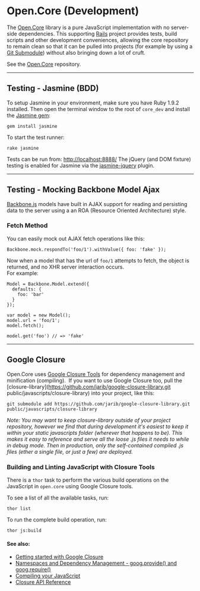 # Open.Core (Development)

The [Open.Core](https://github.com/philcockfield/js-open.core) library is a pure JavaScript implementation
with no server-side dependencies.
This supporting [Rails](http://rubyonrails.org/) project provides tests, build scripts and other development
conveniences, allowing the core repository to remain clean so that it can be pulled into projects
(for example by using a [Git Submodule](http://book.git-scm.com/5_submodules.html))
without also bringing down a lot of cruft.
  
See the [Open.Core](https://github.com/philcockfield/js-open.core) repository.

---
## Testing - Jasmine (BDD)
To setup Jasmine in your environment, make sure you have Ruby 1.9.2 installed.
Then open the terminal window to the root of `core_dev` and install the
[Jasmine gem](https://github.com/pivotal/jasmine-gem):

   `gem install jasmine`

To start the test runner:

   `rake jasmine`

Tests can be run from: [http://localhost:8888/](http://localhost:8888/)
The jQuery (and DOM fixture) testing is enabled for Jasmine via the
[jasmine-jquery](https://github.com/velesin/jasmine-jquery) plugin.


---
## Testing - Mocking Backbone Model Ajax
[Backbone.js](http://documentcloud.github.com/backbone/#Model-fetch) models have built in AJAX support for reading
and persisting data to the server using a an ROA (Resource Oriented Architecture) style.

### Fetch Method
You can easily mock out AJAX fetch operations like this:

    Backbone.mock.respondTo('foo/1').withValue({ foo: 'fake' });

Now when a model that has the url of `foo/1` attempts to fetch, the
object is returned, and no XHR server interaction occurs.  
For example:

    Model = Backbone.Model.extend({
      defaults: {
        foo: 'bar'
      }
    });

    var model = new Model();
    model.url = 'foo/1';
    model.fetch();

    model.get('foo') // => 'fake'

---
## Google Closure

Open.Core uses [Google Closure Tools](http://code.google.com/closure/) for dependency management and minification (compiling). 
If you want to use Google Closure too, pull the
[closure-library](https://github.com/jarib/google-closure-library.git public/javascripts/closure-library)
into your project, like this:

`git submodule add https://github.com/jarib/google-closure-library.git public/javascripts/closure-library`

_Note: You may want to keep closure-library outside of your project repository, however we find that during development
it's easiest to keep it within your static javascripts folder (wherever that happens to be).
This makes it easy to reference and serve all the loose .js files it needs to while in debug mode.
Then in production, only the self-contained compiled .js files (ether a single file, or just a few) are deployed._

### Building and Linting JavaScript with Closure Tools
There is a `thor` task to perform the various build operations on the JavaScript
in `open.core` using Google Closure tools.

To see a list of all the available tasks, run:

 `thor list`

To run the complete build operation, run:

 `thor js:build`


#### See also:

* [Getting started with Google Closure](http://code.google.com/closure/library/docs/gettingstarted.html)
* [Namespaces and Dependency Management - goog.provide() and goog.require()](http://code.google.com/closure/library/docs/introduction.html)
* [Compiling your JavaScript](http://code.google.com/closure/library/docs/calcdeps.html)
* [Closure API Reference](http://closure-library.googlecode.com/svn/docs/index.html)


